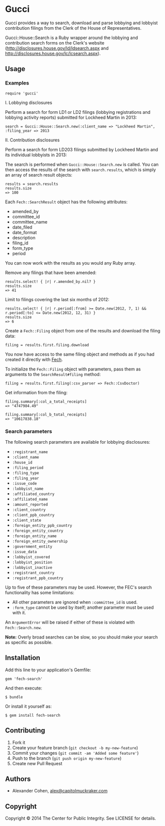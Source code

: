 # Gucci

Gucci provides a way to search, download and parse lobbying and lobbyist contribution filings from the Clerk of the House of Representatives.

Gucci::House::Search is a Ruby wrapper around the lobbying and contribution search forms on the Clerk's website (http://disclosures.house.gov/ld/ldsearch.aspx and http://disclosures.house.gov/lc/lcsearch.aspx).

## Usage

### Examples

    require 'gucci'

I. Lobbying disclosures

Perform a search for form LD1 or LD2 filings (lobbying registrations and lobbying activity reports) submitted for Lockheed Martin in 2013:

    search = Gucci::House::Search.new(:client_name => "Lockheed Martin", :filing_year => 2013

II. Contribution disclosures

Perform a search for form LD203 filings submitted by Lockheed Martin and its individual lobbyists in 2013:


The search is performed when `Gucci::House::Search.new` is called. You can then access the results of the search with `search.results`, which is simply an array of search result objects:

    results = search.results
    results.size
    => 100

Each `Fech::SearchResult` object has the following attributes:

- amended_by
- committee_id
- committee_name
- date_filed
- date_format
- description
- filing_id
- form_type
- period

You can now work with the results as you would any Ruby array.

Remove any filings that have been amended:

    results.select! { |r| r.amended_by.nil? }
    results.size
    => 41

Limit to filings covering the last six months of 2012:

    results.select! { |r| r.period[:from] >= Date.new(2012, 7, 1) && r.period[:to] <= Date.new(2012, 12, 31) }
    results.size
    => 6

Create a `Fech::Filing` object from one of the results and download the filing data:

    filing = results.first.filing.download

You now have access to the same filing object and methods as if you had created it directly with [Fech](http://nytimes.github.io/Fech/).

To initialize the `Fech::Filing` object with parameters, pass them as arguments to the `SearchResult#filing` method:

    filing = results.first.filing(:csv_parser => Fech::CsvDoctor)

Get information from the filing:

    filing.summary[:col_a_total_receipts]
    => "4747984.49"

    filing.summary[:col_b_total_receipts]
    => "10617838.18"

### Search parameters

The following search parameters are available for lobbying disclosures:

- `:registrant_name`
- `:client_name`
- `:house_id`
- `:filing_period`
- `:filing_type`
- `:filing_year`
- `:issue_code`
- `:lobbyist_name`
- `:affiliated_country`
- `:affiliated_name`
- `:amount_reported`
- `:client_country`
- `:client_ppb_country`
- `:client_state`
- `:foreign_entity_ppb_country`
- `:foreign_entity_country`
- `:foreign_entity_name`
- `:foreign_entity_ownership`
- `:government_entity`
- `:issue_data`
- `:lobbyist_covered`
- `:lobbyist_position`
- `:lobbyist_inactive`
- `:registrant_country`
- `:registrant_ppb_country`


  

Up to five of these parameters may be used. However, the FEC's search functionality has some limitations:

- All other parameters are ignored when `:committee_id` is used.
- `:form_type` cannot be used by itself; another parameter must be used with it.

An `ArgumentError` will be raised if either of these is violated with `Fech::Search.new`.

__Note:__ Overly broad searches can be slow, so you should make your search as specific as possible.

## Installation

Add this line to your application's Gemfile:

    gem 'fech-search'

And then execute:

    $ bundle

Or install it yourself as:

    $ gem install fech-search

## Contributing

1. Fork it
2. Create your feature branch (`git checkout -b my-new-feature`)
3. Commit your changes (`git commit -am 'Added some feature'`)
4. Push to the branch (`git push origin my-new-feature`)
5. Create new Pull Request

## Authors

- Alexander Cohen, alex@capitolmuckraker.com

## Copyright

Copyright © 2014 The Center for Public Integrity. See LICENSE for details.
